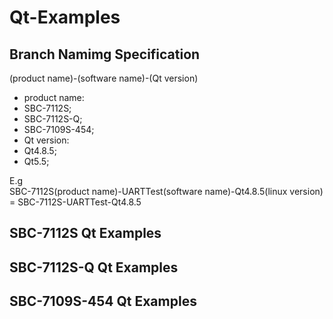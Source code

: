 # Qt-Examples## Branch Namimg Specification(product name)-(software name)-(Qt version)* product name: * SBC-7112S; * SBC-7112S-Q; * SBC-7109S-454;* Qt version: * Qt4.8.5; * Qt5.5;E.g  SBC-7112S(product name)-UARTTest(software name)-Qt4.8.5(linux version) = SBC-7112S-UARTTest-Qt4.8.5## SBC-7112S Qt Examples## SBC-7112S-Q Qt Examples## SBC-7109S-454 Qt Examples